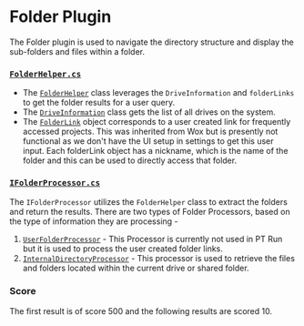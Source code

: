 # Folder Plugin
The Folder plugin is used to navigate the directory structure and display the sub-folders and files within a folder.

### [`FolderHelper.cs`](src/modules/launcher/Plugins/Microsoft.Plugin.Folder/Sources/Path/FolderHelper.cs)
- The [`FolderHelper`](src/modules/launcher/Plugins/Microsoft.Plugin.Folder/Sources/Path/FolderHelper.cs) class leverages the `DriveInformation` and `folderLinks` to get the folder results for a user query.
- The [`DriveInformation`](src/modules/launcher/Plugins/Microsoft.Plugin.Folder/Sources/Path/DriveInformation.cs) class gets the list of all drives on the system.
- The [`FolderLink`](src/modules/launcher/Plugins/Microsoft.Plugin.Folder/Sources/FolderLink.cs) object corresponds to a user created link for frequently accessed projects. This was inherited from Wox but is presently not functional as we don't have the UI setup in settings to get this user input. Each folderLink object has a nickname, which is the name of the folder and this can be used to directly access that folder.

### [`IFolderProcessor.cs`](src/modules/launcher/Plugins/Microsoft.Plugin.Folder/Sources/IFolderProcessor.cs)
The `IFolderProcessor` utilizes the `FolderHelper` class to extract the folders and return the results.
There are two types of Folder Processors, based on the type of information they are processing -
1. [`UserFolderProcessor`](src/modules/launcher/Plugins/Microsoft.Plugin.Folder/UserFolderProcessor.cs) - This Processor is currently not used in PT Run but it is used to process the user created folder links.
2. [`InternalDirectoryProcessor`](src/modules/launcher/Plugins/Microsoft.Plugin.Folder/InternalDirectoryProcessor.cs) - This processor is used to retrieve the files and folders located within the current drive or shared folder.

### Score
The first result is of score 500 and the following results are scored 10.